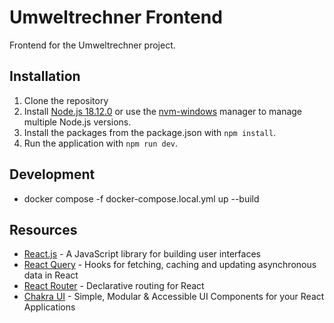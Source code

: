 # Umweltrechner Frontend
Frontend for the Umweltrechner project.

## Installation
1. Clone the repository
2. Install [Node.js 18.12.0](https://nodejs.org/en/download/) or use the [nvm-windows](https://github.com/coreybutler/nvm-windows) manager to manage multiple Node.js versions.
3. Install the packages from the package.json with `npm install`.
4. Run the application with `npm run dev`.

## Development
- docker compose -f docker-compose.local.yml up --build

## Resources
- [React.js](https://beta.reactjs.org/) - A JavaScript library for building user interfaces
- [React Query](https://tanstack.com/query/v4/) - Hooks for fetching, caching and updating asynchronous data in React
- [React Router](https://reactrouter.com/) - Declarative routing for React
- [Chakra UI](https://chakra-ui.com/) - Simple, Modular & Accessible UI Components for your React Applications